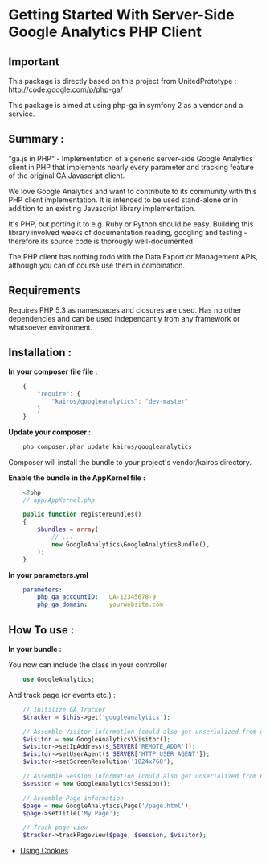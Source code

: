 Getting Started With Server-Side Google Analytics PHP Client
==================================

## Important
This package is directly based on this project from UnitedPrototype : http://code.google.com/p/php-ga/

This package is aimed at using php-ga in symfony 2 as a vendor and a service.


## Summary :
"ga.js in PHP" - Implementation of a generic server-side Google Analytics client in PHP that implements nearly every parameter and tracking feature of the original GA Javascript client.

We love Google Analytics and want to contribute to its community with this PHP client implementation. It is intended to be used stand-alone or in addition to an existing Javascript library implementation.

It's PHP, but porting it to e.g. Ruby or Python should be easy. Building this library involved weeks of documentation reading, googling and testing - therefore its source code is thorougly well-documented.

The PHP client has nothing todo with the Data Export or Management APIs, although you can of course use them in combination.

## Requirements

Requires PHP 5.3 as namespaces and closures are used. Has no other dependencies and can be used independantly from any framework or whatsoever environment.

## Installation :

**In your composer file file :**

``` js
    {
        "require": {
            "kairos/googleanalytics": "dev-master"
        }
    }
```

**Update your composer :**

``` bash
    php composer.phar update kairos/googleanalytics
```

Composer will install the bundle to your project's vendor/kairos directory.

**Enable the bundle in the AppKernel file :**

``` php
    <?php
    // app/AppKernel.php

    public function registerBundles()
    {
        $bundles = array(
            // ...
            new GoogleAnalytics\GoogleAnalyticsBundle(),
        );
    }
```

**In your parameters.yml**

``` yaml
    parameters:
        php_ga_accountID:   UA-12345678-9
        php_ga_domain:      yourwebsite.com
```

## How To use :

**In your bundle :**

You now can include the class in your controller

``` php
    use GoogleAnalytics;
```

And track page (or events etc.) :

``` php
    // Initilize GA Tracker
    $tracker = $this->get('googleanalytics');

    // Assemble Visitor information (could also get unserialized from database)
    $visitor = new GoogleAnalytics\Visitor();
    $visitor->setIpAddress($_SERVER['REMOTE_ADDR']);
    $visitor->setUserAgent($_SERVER['HTTP_USER_AGENT']);
    $visitor->setScreenResolution('1024x768');

    // Assemble Session information (could also get unserialized from PHP session)
    $session = new GoogleAnalytics\Session();

    // Assemble Page information
    $page = new GoogleAnalytics\Page('/page.html');
    $page->setTitle('My Page');

    // Track page view
    $tracker->trackPageview($page, $session, $visitor);
```

- [Using Cookies](https://github.com/kairosagency/GoogleAnalyticsBundle/tree/master/Resources/doc/using_cookies.md)